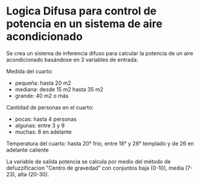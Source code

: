 # Logica Difusa para control de potencia en un sistema de aire acondicionado

Se crea un sistema de inferencia difuso para calcular la potencia de un aire acondicionado basándose en 3 variables de entrada:

Medida del cuarto: 
- pequeña: hasta 20 m2
- mediana: desde 15 m2 hasta 35 m2
- grande: 40 m2 o más    

Cantidad de personas en el cuarto: 
- pocas: hasta 4 personas
- algunas: entre 3 y 9 
- muchas: 8 en adelante 

Temperatura del cuarto: hasta 20° frio, entre 18° y 28° templado y de 26 en adelante caliente  

La variable de salida potencia se calcula por medio del método de defuzzificacion "Centro de gravedad" con conjuntos baja (0-10), media (7-23), alta (20-30).
